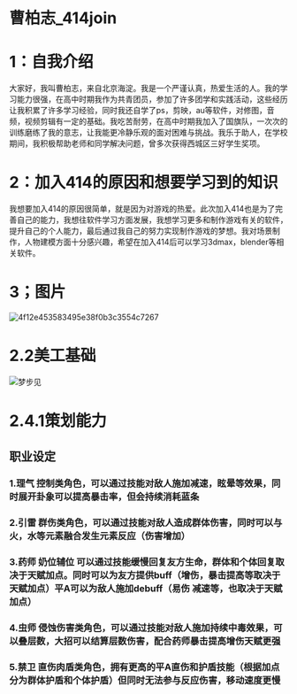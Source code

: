 # 曹柏志_414join
# 1：自我介绍
大家好，我叫曹柏志，来自北京海淀。我是一个严谨认真，热爱生活的人。我的学习能力很强，在高中时期我作为共青团员，参加了许多团学和实践活动，这些经历让我积累了许多学习经验，同时我还自学了ps，剪映，au等软件，对修图，音频，视频剪辑有一定的基础。我吃苦耐劳，在高中时期我加入了国旗队，一次次的训练磨练了我的意志，让我能更冷静乐观的面对困难与挑战。我乐于助人，在学校期间，我积极帮助老师和同学解决问题，曾多次获得西城区三好学生奖项。
# 2：加入414的原因和想要学习到的知识
我想要加入414的原因很简单，就是因为对游戏的热爱。此次加入414也是为了完善自己的能力，我想往软件学习方面发展，我想学习更多和制作游戏有关的软件，提升自己的个人能力，最后通过我自己的努力实现制作游戏的梦想。我对场景制作，人物建模方面十分感兴趣，希望在加入414后可以学习3dmax，blender等相关软件。
# 3；图片
![4f12e453583495e38f0b3c3554c7267](https://github.com/Yozorawo/CaoBaiZhi_414join/assets/146621057/746475ea-ec28-44f0-a971-e6d4adf603ce)
# 2.2美工基础
![梦步见](https://github.com/Yozorawo/CaoBaiZhi_414join/assets/146621057/6ba480d5-6594-42b1-a0e1-cc7356d68d40)
# 2.4.1策划能力
## 职业设定
### 1.理气 控制类角色，可以通过技能对敌人施加减速，眩晕等效果，同时展开卦象可以提高暴击率，但会持续消耗蓝条
### 2.引雷 群伤类角色，可以通过技能对敌人造成群体伤害，同时可以与火，水等元素融合发生元素反应（伤害增加）
### 3.药师 奶位辅位 可以通过技能缓慢回复友方生命，群体和个体回复取决于天赋加点。同时可以为友方提供buff（增伤，暴击提高等取决于天赋加点）平A可以为敌人施加debuff（易伤 减速等，也取决于天赋加点）
### 4.虫师 侵蚀伤害类角色，可以通过技能对敌人施加持续中毒效果，可以叠层数，大招可以结算层数伤害，配合药师暴击提高增伤天赋更强
### 5.禁卫 直伤肉盾类角色，拥有更高的平A直伤和护盾技能（根据加点分为群体护盾和个体护盾）但同时无法参与反应伤害，移动速度更慢






